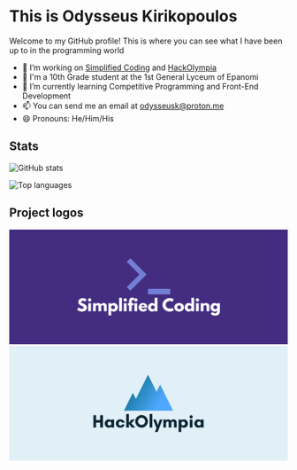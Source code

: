 # This is Odysseus Kirikopoulos

Welcome to my GitHub profile! This is where you can see what I have been up to in the programming world

- 🏢 I’m working on [Simplified Coding](https://github.com/simplified-coding) and [HackOlympia](https://github.com/hack-olympia)
- 🏫 I'm a 10th Grade student at the 1st General Lyceum of Epanomi
- 🌱 I’m currently learning Competitive Programming and Front-End Development
- 📫 You can send me an email at [odysseusk@proton.me](mailto:odysseusk@proton.me)
- 😄 Pronouns: He/Him/His

## Stats

![GitHub stats](https://github-readme-stats.vercel.app/api?username=odysseuskir&show_icons=true&theme=tokyonight&custom_title=Odysseus%27%20GitHub%20Stats&show=reviews,prs_merged&hide_border=true)

![Top languages](https://github-readme-stats.vercel.app/api/top-langs/?username=odysseuskir&theme=tokyonight&hide_border=true)

## Project logos

![Simplified Coding logo](https://raw.githubusercontent.com/odysseuskir/odysseuskir/main/Simplified%20Coding.png)
![HackOlympia logo](https://raw.githubusercontent.com/odysseuskir/odysseuskir/main/HackOlympia.png)
